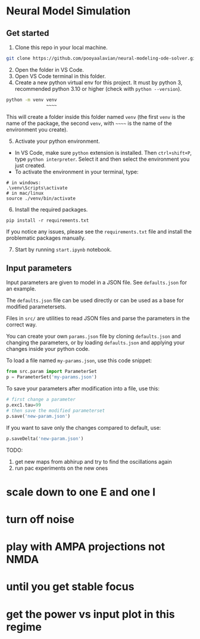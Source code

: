 # Neural Model Simulation 

## Get started
1. Clone this repo in your local machine.
```bash
git clone https://github.com/pooyaalavian/neural-modeling-ode-solver.git
```
2. Open the folder in VS Code.
3. Open VS Code terminal in this folder.
4. Create a new python virtual env for this project. It must by python 3, recommended python 3.10 or higher (check with `python --version`).
```bash
python -m venv venv
               ~~~~
``` 
This will create a folder inside this folder named `venv` (the first `venv` is the name of the package, the second `venv`, with `~~~~` is the name of the environment you create).

5. Activate your python environment.
  - In VS Code, make sure `python` extension is installed. 
  Then `ctrl+shift+P`, type `python interpreter`. Select it and then select the environment you just created.
  - To activate the environment in your terminal, type:
  ```
  # in windows:
  .\venv\Scripts\activate
  # in mac/linux
  source ./venv/bin/activate
  ```

6. Install the required packages.
```
pip install -r requirements.txt
```
If you notice any issues, please see the `requirements.txt` file and install the problematic packages manually.

7. Start by running `start.ipynb` notebook.

## Input parameters
Input parameters are given to model in a JSON file.
See `defaults.json` for an example. 

The `defaults.json` file can be used directly or can be used as a base for modified parametersets.

Files in `src/` are utilities to read JSON files and parse the parameters in the correct way. 

You can create your own `params.json` file by cloning `defaults.json` and changing the parameters, or by loading `defaults.json` and applying your changes inside your python code.

To load a file named `my-params.json`, use this code snippet:
```py
from src.param import ParameterSet
p = ParameterSet('my-params.json')
```

To save your parameters after modification into a file, use this:
```py
# first change a parameter
p.exc1.tau=99
# then save the modified parameterset
p.save('new-param.json')
```

If you want to save only the changes compared to default, use:
```py
p.saveDelta('new-param.json')
```

TODO:
1. get new maps from abhirup and try to find the oscillations again
2. run pac experiments on the new ones

# scale down to one E and one I
# turn off noise
# play with AMPA projections not NMDA
# until you get stable focus
# get the power vs input plot in this regime